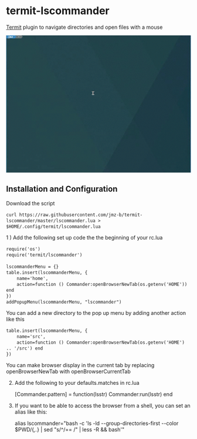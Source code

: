 # termit-lscommander
[Termit](https://github.com/nonstop/termit) plugin to navigate directories and open files with a mouse

![alt tag](https://raw.githubusercontent.com/jmz-b/termit-lscommander/master/demo.gif)

## Installation and Configuration
Download the script

    curl https://raw.githubusercontent.com/jmz-b/termit-lscommander/master/lscommander.lua >  $HOME/.config/termit/lscommander.lua

1 ) Add the following set up code the the beginning of your rc.lua

```
require('os')
require('termit/lscommander')

lscommanderMenu = {}
table.insert(lscommanderMenu, {
	name='home',
	action=function () Commander:openBrowserNewTab(os.getenv('HOME')) end 
})
addPopupMenu(lscommanderMenu, "lscommander")
```

You can add a new directory to the pop up menu by adding another action like this

```
table.insert(lscommanderMenu, {
	name='src',
	action=function () Commander:openBrowserNewTab(os.getenv('HOME') .. '/src') end 
})
```

You can make browser display in the current tab by replacing openBrowserNewTab with openBrowserCurrentTab

2) Add the following to your defaults.matches in rc.lua

    [Commander.pattern] = function(lsstr) Commander:run(lsstr) end

3) If you want to be able to access the browser from a shell, you can set an alias like this:

    alias lscommander="bash -c 'ls -ld  --group-directories-first --color $PWD/{*,.*} | sed \"s/^/== /\" | less -R && bash'"

